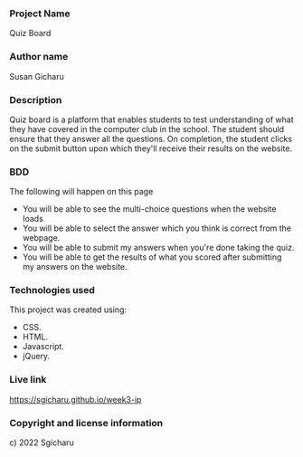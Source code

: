 ### Project Name
Quiz Board

### Author name
Susan Gicharu

### Description
Quiz board is a platform that enables students to test understanding of what they have covered in the computer club in the school. The student should ensure that they answer all the questions. On completion, the student clicks on the submit button upon which they'll receive their results on the website.

### BDD
The following will happen on this page
- You will be able to see the multi-choice questions when the website loads
- You will be able to select the answer which you think is correct from the webpage.
- You will be able to submit my answers when you're done taking the quiz.
- You will be able to get the results of what you scored after submitting my answers on the website.

### Technologies used
This project was created using:

- CSS.
- HTML.
- Javascript.
- jQuery.

### Live link
https://sgicharu.github.io/week3-ip

### Copyright and license information
c) 2022 Sgicharu